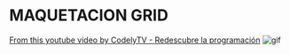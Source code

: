 # MAQUETACION GRID

[From this youtube video by CodelyTV - Redescubre la programación](https://www.youtube.com/watch?v=El0OJ6h_2ZI)
![gif](testGif.gif)